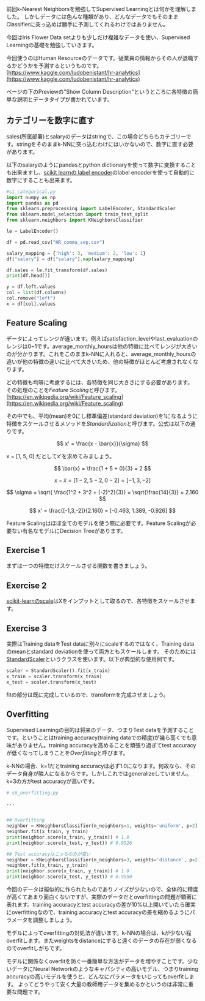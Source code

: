 前回k-Nearest Neighborsを勉強してSupervised Learningとは何かを理解しました。
しかしデータには色んな種類があり、どんなデータでもそのままClassifierに突っ込めば勝手に予測してくれるわけではありません。

今回はIris Flower Data setよりも少しだけ複雑なデータを使い、Supervised Learningの基礎を勉強していきます。

今回使うのはHuman Resourceのデータです。従業員の情報からその人が退職するかどうかを予測するというものです。
[https://www.kaggle.com/ludobenistant/hr-analytics](https://www.kaggle.com/ludobenistant/hr-analytics)

ページの下のPreviewの"Show Column Description"というところに各特徴の簡単な説明とデータタイプが書かれています。

## カテゴリーを数字に直す

sales(所属部署)とsalaryのデータはstringで、この場合どちらもカテゴリーです。stringをそのままk-NNに突っ込むわけにはいかないので、数字に直す必要があります。

以下のsalaryのようにpandasとpython dictionaryを使って数字に変換することも出来ますし、[scikit learnの label encoder](http://scikit-learn.org/stable/modules/generated/sklearn.preprocessing.LabelEncoder.html)のlabel encoderを使って自動的に数字にすることも出来ます。

```python
#s1_categorical.py
import numpy as np 
import pandas as pd
from sklearn.preprocessing import LabelEncoder, StandardScaler
from sklearn.model_selection import train_test_split
from sklearn.neighbors import KNeighborsClassifier

le = LabelEncoder()

df = pd.read_csv("HR_comma_sep.csv")

salary_mapping = {'high': 3, 'medium': 2, 'low': 1}
df["salary"] = df["salary"].map(salary_mapping)

df.sales = le.fit_transform(df.sales)
print(df.head())

y = df.left.values
col = list(df.columns)
col.remove("left")
x = df[col].values
```

## Feature Scaling

データによってレンジが違います。例えばsatisfaction_levelやlast_evaluationのレンジは0~1です。average_monthly_hoursは他の特徴に比べてレンジが大きいのが分かります。これをこのままk-NNに入れると、average_monthly_hoursの違いが他の特徴の違いに比べて大きいため、他の特徴がほとんど考慮されなくなります。

どの特徴も均等に考慮するには、各特徴を同じ大きさにする必要があります。
その処理のことを*Feature Scaling*と呼びます。
[https://en.wikipedia.org/wiki/Feature_scaling](https://en.wikipedia.org/wiki/Feature_scaling)

その中でも、平均(mean)を0にし標準偏差(standard deviation)を1になるように特徴をスケールさせるメソッドを*Standardization*と呼びます。公式は以下の通りです。

$$ x' = \frac{x - \bar{x}}{\sigma} $$

x = [1, 5, 0] だとしてx'を求めてみましょう。

$$ \bar{x} = \frac{1 + 5 + 0}{3} = 2 $$

$$ x - \bar{x} = [1-2, 5-2, 0-2] = [-1, 3, -2] $$

$$ \sigma = \sqrt{ \frac{1^2 + 3^2 + (-2)^2}{3}} = \sqrt{\frac{14}{3}} = 2.160 $$

$$ x' = \frac{[-1,3,-2]}{2.160} = [-0.463,  1.389, -0.926] $$

Feature Scalingはほぼ全てのモデルを使う際に必要です。Feature Scalingが必要ない有名なモデルにDecision Treeがあります。

## Exercise 1

まずは一つの特徴だけスケールさせる関数を書きましょう。

## Exercise 2

[scikit-learnのscale](http://scikit-learn.org/stable/modules/generated/sklearn.preprocessing.scale.html#sklearn.preprocessing.scale)はXをインプットとして取るので、各特徴をスケールさせます。

## Exercise 3

実際はTraining dataをTest dataに別々にscaleするのではなく、Training dataのmeanとstandard deviationを使って両方ともスケールします。
そのためには[StandardScaler](http://scikit-learn.org/stable/modules/generated/sklearn.preprocessing.StandardScaler.html#sklearn.preprocessing.StandardScaler)というクラスを使います。以下が典型的な使用例です。

```python
scaler = StandardScaler().fit(x_train)
x_train = scaler.transform(x_train)
x_test = scaler.transform(x_test)
```

fitの部分は既に完成しているので、transformを完成させましょう。

## Overfitting

Supervised Learningの目的は将来のデータ、つまりTest dataを予測することです。ということはtraining accuracy(training dataでの精度)が幾ら高くでも意味がありません。training accuracyを高めることを頑張り過ぎてtest accuracyが低くなってしまうことを*Overfitting*と呼びます。

k-NNの場合、k=1だとtraining accuracyは必ず1.0になります。何故なら、そのデータ自身が隣人になるからです。しかしこれではgeneralizeしていません。
k=3の方がtest accuracyが高いです。

```python
# s6_overfitting.py

...


## Overfitting
neighbor = KNeighborsClassifier(n_neighbors=1, weights='uniform', p=2)
neighbor.fit(x_train, y_train)
print(neighbor.score(x_train, y_train)) # 1.0
print(neighbor.score(x_test, y_test)) # 0.9526

## Test accuracyはこっちの方が高い
neighbor = KNeighborsClassifier(n_neighbors=3, weights='distance', p=2)
neighbor.fit(x_train, y_train)
print(neighbor.score(x_train, y_train)) # 1.0
print(neighbor.score(x_test, y_test)) # 0.9550

```

今回のデータは擬似的に作られたものでありノイズが少ないので、全体的に精度が高くてあまり面白くないですが、実際のデータだとoverfittingの問題が顕著に表れます。training accuracyとtest accuracyの差が10%以上開いていたら確実にoverfittingなので、training accuracyとtest accuracyの差を縮めるようにパラメータを調整しましょう。

モデルによってoverfittingの対処法が違います。k-NNの場合は、kが少ない程overfitします。またweightsをdistanceにすると遠くのデータの存在が弱くなるのでoverfitしがちです。

モデルに関係なくoverfitを防ぐ一番簡単な方法がデータを増やすことです。少ないデータにNeural Networkのようなキャパシティの高いモデル、つまりtraining accuracyの高いモデルを使うと、どんなにパラメータをいじってもoverfitします。
よってどうやって安く大量の教師用データを集めるかというのは非常に重要な問題です。
